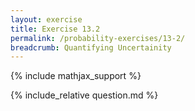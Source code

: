 ```yaml
---
layout: exercise
title: Exercise 13.2
permalink: /probability-exercises/13-2/
breadcrumb: Quantifying Uncertainity
---
```


{% include mathjax_support %}

<div><i class="arrow-up" data-chapter="probability-exercises" data-exercise="ex_2" data-rating="0"></i></div>
{% include_relative question.md %}
